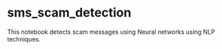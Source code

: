 # sms_scam_detection
This notebook detects scam messages using Neural networks using NLP techniques.
